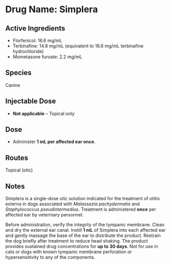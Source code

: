# Drug Name: Simplera

## Active Ingredients

- Florfenicol: 16.6 mg/mL  
- Terbinafine: 14.8 mg/mL (equivalent to 16.6 mg/mL terbinafine hydrochloride)  
- Mometasone furoate: 2.2 mg/mL

## Species

Canine

## Injectable Dose

- **Not applicable** – Topical only

## Dose

- Administer **1 mL per affected ear once**.

## Routes

Topical (otic)

## Notes

Simplera is a single-dose otic solution indicated for the treatment of otitis externa in dogs associated with *Malassezia pachydermatis* and *Staphylococcus pseudintermedius*. Treatment is administered **once** per affected ear by veterinary personnel.  

Before administration, verify the integrity of the tympanic membrane. Clean and dry the external ear canal. Instill **1 mL** of Simplera into each affected ear and gently massage the base of the ear to distribute the product. Restrain the dog briefly after treatment to reduce head shaking. The product provides sustained drug concentrations for **up to 30 days**. Not for use in cats or dogs with known tympanic membrane perforation or hypersensitivity to any of the components.
